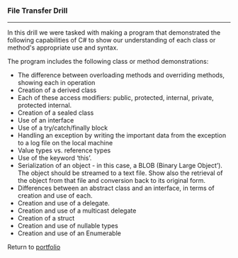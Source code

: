 ### File Transfer Drill
***

In this drill we were tasked with making a program that demonstrated the following capabilities of C# 
to show our understanding of each class or method's appropriate use and syntax.

The program includes the following class or method demonstrations:

- The difference between overloading methods and overriding methods, showing each in operation
- Creation of a derived class
- Each of these access modifiers: public, protected, internal, private, protected internal.
- Creation of a sealed class
- Use of an interface
- Use of a try/catch/finally block
- Handling an exception by writing the important data from the exception to a log file on the local
machine
- Value types vs. reference types
- Use of the keyword ‘this’.
- Serialization of an object - in this case, a BLOB (Binary Large Object’). The object should be
streamed to a text file. Show also the retrieval of the object from that file and conversion back to its
original form.
- Differences between an abstract class and an interface, in terms of creation and use of each.
- Creation and use of a delegate.
- Creation and use of a multicast delegate
- Creation of a struct
- Creation and use of nullable types
- Creation and use of an Enumerable

 
 
Return to [portfolio](../../../../) 
